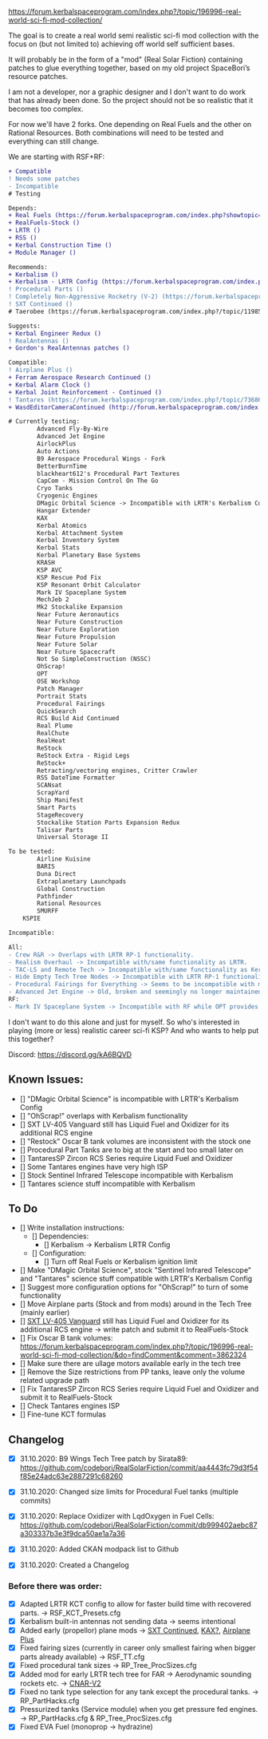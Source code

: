 https://forum.kerbalspaceprogram.com/index.php?/topic/196996-real-world-sci-fi-mod-collection/

The goal is to create a real world semi realistic sci-fi mod collection with the focus on (but not limited to) achieving off world self sufficient bases.

It will probably be in the form of a "mod" (Real Solar Fiction) containing patches to glue everything together, based on my old project SpaceBori’s resource patches.

I am not a developer, nor a graphic designer and I don't want to do work that has already been done. So the project should not be so realistic that it becomes too complex.

For now we'll have 2 forks. One depending on Real Fuels and the other on Rational Resources. Both combinations will need to be tested and everything can still change.

We are starting with RSF+RF:
```diff
+ Compatible 
! Needs some patches 
- Incompatible
# Testing

Depends:
+ Real Fuels (https://forum.kerbalspaceprogram.com/index.php?showtopic=58236)
+ RealFuels-Stock ()
+ LRTR ()
+ RSS ()
+ Kerbal Construction Time ()
+ Module Manager ()

Recommends:
+ Kerbalism ()
+ Kerbalism - LRTR Config (https://forum.kerbalspaceprogram.com/index.php?/topic/189978-*)
! Procedural Parts ()
! Completely Non-Aggressive Rocketry (V-2) (https://forum.kerbalspaceprogram.com/index.php?/topic/188554-19-completely-non-aggressive-rocketry-v2-rocket-add-on/)
! SXT Continued ()
# Taerobee (https://forum.kerbalspaceprogram.com/index.php?/topic/119858-14x-taerobee-stockalike-x-1-and-more-27012017/)

Suggests:
+ Kerbal Engineer Redux ()
! RealAntennas ()
+ Gordon's RealAntennas patches ()

Compatible:
! Airplane Plus ()
+ Ferram Aerospace Research Continued ()
+ Kerbal Alarm Clock ()
+ Kerbal Joint Reinforcement - Continued ()
! Tantares (https://forum.kerbalspaceprogram.com/index.php?/topic/73686-110x-tantares-stockalike-soyuz-and-mir-23201112020/)
+ WasdEditorCameraContinued (http://forum.kerbalspaceprogram.com/index.php?/topic/121386-*)

# Currently testing:
        Advanced Fly-By-Wire
        Advanced Jet Engine
        AirlockPlus
        Auto Actions
        B9 Aerospace Procedural Wings - Fork
        BetterBurnTime
        blackheart612's Procedural Part Textures
        CapCom - Mission Control On The Go
        Cryo Tanks
        Cryogenic Engines
        DMagic Orbital Science -> Incompatible with LRTR's Kerbalism Config
        Hangar Extender
        KAX
        Kerbal Atomics
        Kerbal Attachment System
        Kerbal Inventory System
        Kerbal Stats
        Kerbal Planetary Base Systems
        KRASH
        KSP AVC
        KSP Rescue Pod Fix
        KSP Resonant Orbit Calculator
        Mark IV Spaceplane System
        MechJeb 2
        Mk2 Stockalike Expansion
        Near Future Aeronautics
        Near Future Construction
        Near Future Exploration
        Near Future Propulsion
        Near Future Solar
        Near Future Spacecraft
        Not So SimpleConstruction (NSSC)
        OhScrap!
        OPT
        OSE Workshop
        Patch Manager
        Portrait Stats
        Procedural Fairings
        QuickSearch
        RCS Build Aid Continued
        Real Plume
        RealChute
        RealHeat
        ReStock
        ReStock Extra - Rigid Legs
        ReStock+
        Retracting/vectoring engines, Critter Crawler
        RSS DateTime Formatter
        SCANsat
        ScrapYard
        Ship Manifest
        Smart Parts
        StageRecovery
        Stockalike Station Parts Expansion Redux
        Talisar Parts
        Universal Storage II

To be tested:
        Airline Kuisine
        BARIS
        Duna Direct
        Extraplanetary Launchpads
        Global Construction
        Pathfinder
        Rational Resources
        SMURFF
	KSPIE

Incompatible:

All:
- Crew R&R -> Overlaps with LRTR RP-1 functionality.
- Realism Overhaul -> Incompatible with/same functionality as LRTR.
- TAC-LS and Remote Tech -> Incompatible with/same functionality as Kerbalism.
- Hide Empty Tech Tree Nodes -> Incompatible with LRTR RP-1 functionality.
- Procedural Fairings for Everything -> Seems to be incompatible with most mods, in this case it seems to mess up the Tech Tree.
- Advanced Jet Engine -> Old, broken and seemingly no longer maintained.
RF:
- Mark IV Spaceplane System -> Incompatible with RF while OPT provides similar compatible parts so it is not worth the effort to write patches for Mark IV.
```

I don't want to do this alone and just for myself. So who's interested in playing (more or less) realistic career sci-fi KSP? And who wants to help put this together?

Discord: https://discord.gg/kA6BQVD 

## Known Issues:

- [] "DMagic Orbital Science" is incompatible with LRTR's Kerbalism Config  
- [] "OhScrap!" overlaps with Kerbalism functionality
- [] SXT LV-405 Vanguard still has Liquid Fuel and Oxidizer for its additional RCS engine 
- [] "Restock" Oscar B tank volumes are inconsistent with the stock one
- [] Procedural Part Tanks are to big at the start and too small later on
- [] TantaresSP Zircon RCS Series require Liquid Fuel and Oxidizer 
- [] Some Tantares engines have very high ISP  
- [] Stock Sentinel Infrared Telescope incompatible with Kerbalism
- [] Tantares science stuff incompatible with Kerbalism
 
## To Do
 
- [] Write installation instructions: 
	- [] Dependencies: 
		- [] Kerbalism -> Kerbalism LRTR Config
	- [] Configuration:
		- [] Turn off Real Fuels or Kerbalism ignition limit
- [] Make "DMagic Orbital Science", stock "Sentinel Infrared Telescope" and "Tantares" science stuff compatible with LRTR's Kerbalism Config  
- [] Suggest more configuration options for "OhScrap!" to turn of some functionality
- [] Move Airplane parts (Stock and from mods) around in the Tech Tree (mainly earlier)
- [] [SXT LV-405 Vanguard](https://github.com/linuxgurugamer/SXTContinued/blob/master/GameData/SXT/Parts/Rocketry/Engine/Vanguard/X405.cfg) still has Liquid Fuel and Oxidizer for its additional RCS engine -> write patch and submit it to RealFuels-Stock 
- [] Fix Oscar B tank volumes: https://forum.kerbalspaceprogram.com/index.php?/topic/196996-real-world-sci-fi-mod-collection/&do=findComment&comment=3862324
- [] Make sure there are ullage motors available early in the tech tree
- [] Remove the Size restrictions from PP tanks, leave only the volume related upgrade path
- [] Fix TantaresSP Zircon RCS Series require Liquid Fuel and Oxidizer and submit it to RealFuels-Stock
- [] Check Tantares engines ISP
- [] Fine-tune KCT formulas

## Changelog

- [x] 31.10.2020: B9 Wings Tech Tree patch by Sirata89: https://github.com/codebori/RealSolarFiction/commit/aa4443fc79d3f54f85e24adc63e2887291c68260
- [x] 31.10.2020: Changed size limits for Procedural Fuel tanks (multiple commits) 
- [x] 31.10.2020: Replace Oxidizer with LqdOxygen in Fuel Cells: https://github.com/codebori/RealSolarFiction/commit/db999402aebc87a303337b3e3f9dca50ae1a7a36
- [x] 31.10.2020: Added CKAN modpack list to Github
- [x] 31.10.2020: Created a Changelog


### Before there was order: 
- [x] Adapted LRTR KCT config to allow for faster build time with recovered parts. -> RSF_KCT_Presets.cfg
- [x] Kerbalism built-in antennas not sending data -> seems intentional
- [x] Added early (propellor) plane mods -> [SXT Continued](https://forum.kerbalspaceprogram.com/index.php?/topic/151129-19x-sxt-continued/), [KAX?](https://forum.kerbalspaceprogram.com/index.php?/topic/180268-131/), [Airplane Plus](https://forum.kerbalspaceprogram.com/index.php?/topic/140262-14x-18x-airplane-plus-r264-fixed-issuesgithub-is-up-to-date-dec-21-2019/)
- [x] Fixed fairing sizes (currently in career only smallest fairing when bigger parts already available) -> RSF_TT.cfg
- [x] Fixed procedural tank sizes -> RP_Tree_ProcSizes.cfg
- [x] Added mod for early LRTR tech tree for FAR -> Aerodynamic sounding rockets etc. -> [CNAR-V2](https://forum.kerbalspaceprogram.com/index.php?/topic/188554-19-completely-non-aggressive-rocketry-v2-rocket-add-on/)
- [x] Fixed no tank type selection for any tank except the procedural tanks. -> RP_PartHacks.cfg
- [x] Pressurized tanks (Service module) when you get pressure fed engines. -> RP_PartHacks.cfg  & RP_Tree_ProcSizes.cfg
- [x] Fixed EVA Fuel (monoprop -> hydrazine)
